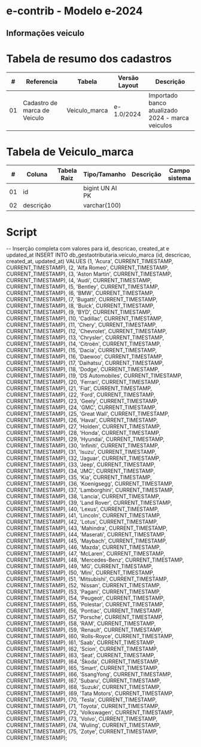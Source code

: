 # e-contrib - Modelo e-2024 
## Informações veiculo

# Tabela de resumo dos cadastros
 **\#**  | **Referencia**                    | **Tabela**              | **Versão Layout**       | **Descrição**                                                                                                                                                   |
---------|-----------------------------------|-------------------------|-------------------------|-----------------------------------------------------------------------------------------------------------------------------------------------------------------|
01       | Cadastro de marca de Veiculo      | Veiculo_marca           |   e-1.0/2024            | Importado banco atualizado 2024 - marca veiculos                                                                                                                | 


# Tabela de Veiculo_marca
 **\#**  | **Coluna**                   | **Tabela Raiz**         | **Tipo/Tamanho**        | **Descrição**                                                                        | **Campo sistema**                      |
---------|------------------------------|-------------------------|-------------------------|--------------------------------------------------------------------------------------|----------------------------------------|
01       | id                           |                         | bigint UN AI PK         |                                                                                      |                                        |
02       | descrição                    |                         | varchar(100)            |                                                                                      |                                        |



# Script 

-- Inserção completa com valores para id, descricao, created_at e updated_at
INSERT INTO db_gestaotributaria.veiculo_marca (id, descricao, created_at, updated_at) VALUES
(1, 'Acura', CURRENT_TIMESTAMP, CURRENT_TIMESTAMP),
(2, 'Alfa Romeo', CURRENT_TIMESTAMP, CURRENT_TIMESTAMP),
(3, 'Aston Martin', CURRENT_TIMESTAMP, CURRENT_TIMESTAMP),
(4, 'Audi', CURRENT_TIMESTAMP, CURRENT_TIMESTAMP),
(5, 'Bentley', CURRENT_TIMESTAMP, CURRENT_TIMESTAMP),
(6, 'BMW', CURRENT_TIMESTAMP, CURRENT_TIMESTAMP),
(7, 'Bugatti', CURRENT_TIMESTAMP, CURRENT_TIMESTAMP),
(8, 'Buick', CURRENT_TIMESTAMP, CURRENT_TIMESTAMP),
(9, 'BYD', CURRENT_TIMESTAMP, CURRENT_TIMESTAMP),
(10, 'Cadillac', CURRENT_TIMESTAMP, CURRENT_TIMESTAMP),
(11, 'Chery', CURRENT_TIMESTAMP, CURRENT_TIMESTAMP),
(12, 'Chevrolet', CURRENT_TIMESTAMP, CURRENT_TIMESTAMP),
(13, 'Chrysler', CURRENT_TIMESTAMP, CURRENT_TIMESTAMP),
(14, 'Citroën', CURRENT_TIMESTAMP, CURRENT_TIMESTAMP),
(15, 'Dacia', CURRENT_TIMESTAMP, CURRENT_TIMESTAMP),
(16, 'Daewoo', CURRENT_TIMESTAMP, CURRENT_TIMESTAMP),
(17, 'Daihatsu', CURRENT_TIMESTAMP, CURRENT_TIMESTAMP),
(18, 'Dodge', CURRENT_TIMESTAMP, CURRENT_TIMESTAMP),
(19, 'DS Automobiles', CURRENT_TIMESTAMP, CURRENT_TIMESTAMP),
(20, 'Ferrari', CURRENT_TIMESTAMP, CURRENT_TIMESTAMP),
(21, 'Fiat', CURRENT_TIMESTAMP, CURRENT_TIMESTAMP),
(22, 'Ford', CURRENT_TIMESTAMP, CURRENT_TIMESTAMP),
(23, 'Geely', CURRENT_TIMESTAMP, CURRENT_TIMESTAMP),
(24, 'GMC', CURRENT_TIMESTAMP, CURRENT_TIMESTAMP),
(25, 'Great Wall', CURRENT_TIMESTAMP, CURRENT_TIMESTAMP),
(26, 'Haval', CURRENT_TIMESTAMP, CURRENT_TIMESTAMP),
(27, 'Holden', CURRENT_TIMESTAMP, CURRENT_TIMESTAMP),
(28, 'Honda', CURRENT_TIMESTAMP, CURRENT_TIMESTAMP),
(29, 'Hyundai', CURRENT_TIMESTAMP, CURRENT_TIMESTAMP),
(30, 'Infiniti', CURRENT_TIMESTAMP, CURRENT_TIMESTAMP),
(31, 'Isuzu', CURRENT_TIMESTAMP, CURRENT_TIMESTAMP),
(32, 'Jaguar', CURRENT_TIMESTAMP, CURRENT_TIMESTAMP),
(33, 'Jeep', CURRENT_TIMESTAMP, CURRENT_TIMESTAMP),
(34, 'JMC', CURRENT_TIMESTAMP, CURRENT_TIMESTAMP),
(35, 'Kia', CURRENT_TIMESTAMP, CURRENT_TIMESTAMP),
(36, 'Koenigsegg', CURRENT_TIMESTAMP, CURRENT_TIMESTAMP),
(37, 'Lamborghini', CURRENT_TIMESTAMP, CURRENT_TIMESTAMP),
(38, 'Lancia', CURRENT_TIMESTAMP, CURRENT_TIMESTAMP),
(39, 'Land Rover', CURRENT_TIMESTAMP, CURRENT_TIMESTAMP),
(40, 'Lexus', CURRENT_TIMESTAMP, CURRENT_TIMESTAMP),
(41, 'Lincoln', CURRENT_TIMESTAMP, CURRENT_TIMESTAMP),
(42, 'Lotus', CURRENT_TIMESTAMP, CURRENT_TIMESTAMP),
(43, 'Mahindra', CURRENT_TIMESTAMP, CURRENT_TIMESTAMP),
(44, 'Maserati', CURRENT_TIMESTAMP, CURRENT_TIMESTAMP),
(45, 'Maybach', CURRENT_TIMESTAMP, CURRENT_TIMESTAMP),
(46, 'Mazda', CURRENT_TIMESTAMP, CURRENT_TIMESTAMP),
(47, 'McLaren', CURRENT_TIMESTAMP, CURRENT_TIMESTAMP),
(48, 'Mercedes-Benz', CURRENT_TIMESTAMP, CURRENT_TIMESTAMP),
(49, 'MG', CURRENT_TIMESTAMP, CURRENT_TIMESTAMP),
(50, 'Mini', CURRENT_TIMESTAMP, CURRENT_TIMESTAMP),
(51, 'Mitsubishi', CURRENT_TIMESTAMP, CURRENT_TIMESTAMP),
(52, 'Nissan', CURRENT_TIMESTAMP, CURRENT_TIMESTAMP),
(53, 'Pagani', CURRENT_TIMESTAMP, CURRENT_TIMESTAMP),
(54, 'Peugeot', CURRENT_TIMESTAMP, CURRENT_TIMESTAMP),
(55, 'Polestar', CURRENT_TIMESTAMP, CURRENT_TIMESTAMP),
(56, 'Pontiac', CURRENT_TIMESTAMP, CURRENT_TIMESTAMP),
(57, 'Porsche', CURRENT_TIMESTAMP, CURRENT_TIMESTAMP),
(58, 'RAM', CURRENT_TIMESTAMP, CURRENT_TIMESTAMP),
(59, 'Renault', CURRENT_TIMESTAMP, CURRENT_TIMESTAMP),
(60, 'Rolls-Royce', CURRENT_TIMESTAMP, CURRENT_TIMESTAMP),
(61, 'Saab', CURRENT_TIMESTAMP, CURRENT_TIMESTAMP),
(62, 'Scion', CURRENT_TIMESTAMP, CURRENT_TIMESTAMP),
(63, 'Seat', CURRENT_TIMESTAMP, CURRENT_TIMESTAMP),
(64, 'Škoda', CURRENT_TIMESTAMP, CURRENT_TIMESTAMP),
(65, 'Smart', CURRENT_TIMESTAMP, CURRENT_TIMESTAMP),
(66, 'SsangYong', CURRENT_TIMESTAMP, CURRENT_TIMESTAMP),
(67, 'Subaru', CURRENT_TIMESTAMP, CURRENT_TIMESTAMP),
(68, 'Suzuki', CURRENT_TIMESTAMP, CURRENT_TIMESTAMP),
(69, 'Tata Motors', CURRENT_TIMESTAMP, CURRENT_TIMESTAMP),
(70, 'Tesla', CURRENT_TIMESTAMP, CURRENT_TIMESTAMP),
(71, 'Toyota', CURRENT_TIMESTAMP, CURRENT_TIMESTAMP),
(72, 'Volkswagen', CURRENT_TIMESTAMP, CURRENT_TIMESTAMP),
(73, 'Volvo', CURRENT_TIMESTAMP, CURRENT_TIMESTAMP),
(74, 'Wuling', CURRENT_TIMESTAMP, CURRENT_TIMESTAMP),
(75, 'Zotye', CURRENT_TIMESTAMP, CURRENT_TIMESTAMP);
